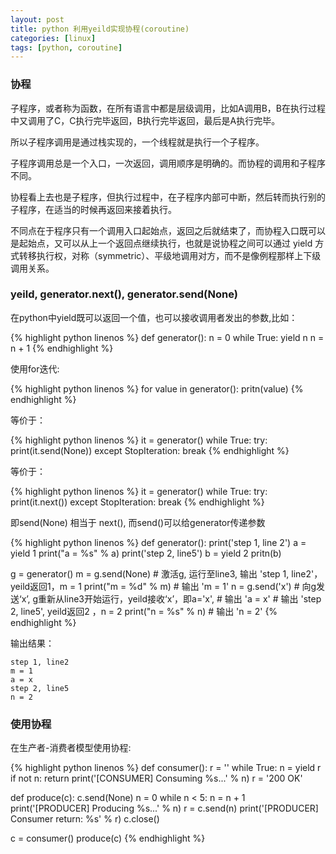 ```yaml
---
layout: post 
title: python 利用yeild实现协程(coroutine)
categories: [linux]
tags: [python, coroutine]
---
```


### 协程

子程序，或者称为函数，在所有语言中都是层级调用，比如A调用B，B在执行过程中又调用了C，C执行完毕返回，B执行完毕返回，最后是A执行完毕。

所以子程序调用是通过栈实现的，一个线程就是执行一个子程序。

子程序调用总是一个入口，一次返回，调用顺序是明确的。而协程的调用和子程序不同。

协程看上去也是子程序，但执行过程中，在子程序内部可中断，然后转而执行别的子程序，在适当的时候再返回来接着执行。

不同点在于程序只有一个调用入口起始点，返回之后就结束了，而协程入口既可以是起始点，又可以从上一个返回点继续执行，也就是说协程之间可以通过 yield 方式转移执行权，对称（symmetric）、平级地调用对方，而不是像例程那样上下级调用关系。

### yeild, generator.next(), generator.send(None)

在python中yield既可以返回一个值，也可以接收调用者发出的参数,比如：

{% highlight python linenos %}
def generator():
    n = 0
    while True:
        yield n
        n = n + 1
{% endhighlight %}

使用for迭代:

{% highlight python linenos %}
for value in generator():
    pritn(value)
{% endhighlight %}

等价于：

{% highlight python linenos %}
it = generator()
while True:
    try:
        print(it.send(None))
    except StopIteration:
        break
{% endhighlight %}

等价于：

{% highlight python linenos %}
it = generator()
while True:
    try:
        print(it.next())
    except StopIteration:
        break
{% endhighlight %}

即send(None) 相当于 next(), 而send()可以给generator传递参数

{% highlight python linenos %}
def generator():
    print('step 1, line 2')
    a = yield 1
    print("a = %s" % a)
    print('step 2, line5')
    b = yield 2
    pritn(b)

g = generator()
m = g.send(None)             # 激活g, 运行至line3, 输出 'step 1, line2'，yeild返回1，m = 1
print("m = %d" % m)          # 输出 'm = 1'
n = g.send('x')              # 向g发送‘x’, g重新从line3开始运行，yeild接收‘x’，即a='x', 
                             # 输出 'a = x'
                             # 输出 'step 2, line5', yeild返回2 ，n = 2
print("n = %s" % n)          # 输出 'n = 2'
{% endhighlight %}

输出结果：

    step 1, line2
    m = 1
    a = x
    step 2, line5
    n = 2

### 使用协程

在生产者-消费者模型使用协程:

{% highlight python linenos %}
def consumer():
    r = ''
    while True:
        n = yield r
        if not n:
            return
        print('[CONSUMER] Consuming %s...' % n)
        r = '200 OK'

def produce(c):
    c.send(None)
    n = 0
    while n < 5:
        n = n + 1
        print('[PRODUCER] Producing %s...' % n)
        r = c.send(n)
        print('[PRODUCER] Consumer return: %s' % r)
    c.close()

c = consumer()
produce(c)
{% endhighlight %}
